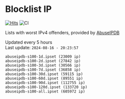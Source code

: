 # Blocklist IP

[![Hits](https://hits.seeyoufarm.com/api/count/incr/badge.svg?url=https%3A%2F%2Fgithub.com%2Fborestad%2Fblocklist-ip%2F&count_bg=%2379C83D&title_bg=%23555555&icon=&icon_color=%23E7E7E7&title=hits&edge_flat=false)](https://hits.seeyoufarm.com)  ![CI](https://img.shields.io/github/workflow/status/borestad/blocklist-ip/CI?style=flat-square)

Lists with worst IPv4 offenders, provided by [AbuseIPDB](https://www.abuseipdb.com/)

<!-- FOOTER-PLACEHOLDER -->
Updated every 5 hours<br>
Last update: `2024-08-16 - 20:23:57`
```
abuseipdb-s100-1d.ipset (23009 ip)
abuseipdb-s100-2d.ipset (27842 ip)
abuseipdb-s100-3d.ipset (30566 ip)
abuseipdb-s100-7d.ipset (36858 ip)
abuseipdb-s100-30d.ipset (59115 ip)
abuseipdb-s100-60d.ipset (89551 ip)
abuseipdb-s100-90d.ipset (112755 ip)
abuseipdb-s100-120d.ipset (133720 ip)
abuseipdb-s100-all.ipset (605972 ip)
```
